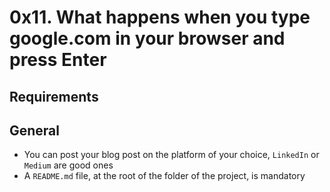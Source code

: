 # 0x11. What happens when you type google.com in your browser and press Enter
## Requirements
## General
+ You can post your blog post on the platform of your choice, `LinkedIn` or `Medium` are good ones
+ A `README.md` file, at the root of the folder of the project, is mandatory
